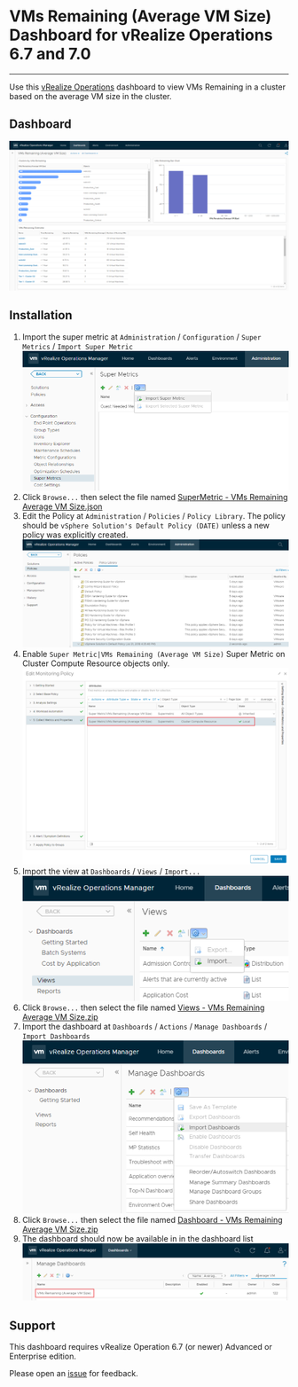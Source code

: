 
# VMs Remaining (Average VM Size) Dashboard for vRealize Operations 6.7 and 7.0
---------

Use this [vRealize Operations](https://www.vmware.com/products/vrealize-operations.html) dashboard to view VMs Remaining in a cluster based on the average VM size in the cluster.

## Dashboard
![Dashboard](https://raw.githubusercontent.com/notoriousbdg/vrops-dashboard-vms_remaining_average_vm_size/master/Dashboard.png)

## Installation
1. Import the super metric at `Administration` / `Configuration` / `Super Metrics` / `Import Super Metric`  
![Import View](https://raw.githubusercontent.com/notoriousbdg/vrops-dashboard-vms_remaining_average_vm_size/master/Import_Super_Metric.png)
2. Click `Browse...` then select the file named [SuperMetric - VMs Remaining Average VM Size.json](https://github.com/notoriousbdg/vrops-dashboard-vms_remaining_average_vm_size/raw/master/SuperMetric%20-%20VMs%20Remaining%20Average%20VM%20Size.json)
3. Edit the Policy at `Administration` / `Policies` / `Policy Library`.  The policy should be `vSphere Solution's Default Policy (DATE)` unless a new policy was explicitly created.  
![Policy Library](https://raw.githubusercontent.com/notoriousbdg/vrops-dashboard-vms_remaining_average_vm_size/master/Policy_Library.png)
4. Enable `Super Metric|VMs Remaining (Average VM Size)` Super Metric on Cluster Compute Resource objects only.
![Policy Metrics](https://raw.githubusercontent.com/notoriousbdg/vrops-dashboard-vms_remaining_average_vm_size/master/Policy_Metrics.png)
5. Import the view at `Dashboards` / `Views` / `Import...`  
![Import View](https://raw.githubusercontent.com/notoriousbdg/vrops-dashboard-vms_remaining_average_vm_size/master/Import_View.png)
6. Click `Browse...` then select the file named [Views - VMs Remaining Average VM Size.zip](https://github.com/notoriousbdg/vrops-dashboard-vms_remaining_average_vm_size/raw/master/Views%20-%20VMs%20Remaining%20Average%20VM%20Size.zip)
7. Import the dashboard at `Dashboards` / `Actions` / `Manage Dashboards` / `Import Dashboards`  
![Import Dashboard](https://raw.githubusercontent.com/notoriousbdg/vrops-dashboard-vms_remaining_average_vm_size/master/Import_Dashboard.png)
8. Click `Browse...` then select the file named [Dashboard - VMs Remaining Average VM Size.zip](https://github.com/notoriousbdg/vrops-dashboard-vms_remaining_average_vm_size/raw/master/Dashboard%20-%20VMs%20Remaining%20Average%20VM%20Size.zip)
9. The dashboard should now be available in in the dashboard list  
![Dashboard List](https://raw.githubusercontent.com/notoriousbdg/vrops-dashboard-vms_remaining_average_vm_size/master/Dashboard_List.png)

## Support

This dashboard requires vRealize Operation 6.7 (or newer) Advanced or Enterprise edition.

Please open an [issue](https://github.com/notoriousbdg/vrops-dashboard-vms_remaining_average_vm_size/issues) for feedback.
